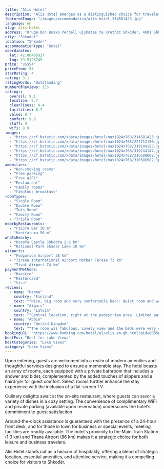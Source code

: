 ```yaml
---
title: "Alis Hotel"
description: "Alis Hotel emerges as a distinguished choice for travelers seeking comfort and convenience in Shkodër."
featuredImage: "/images/accommodation/alis-hotel-314581423.jpg"
language: en
slug: alis-hotel
address: "Rruga Don Bosko Perball Gjykates te Rrethit Shkoder, 4001 Shkodër, Albania"
city: "Shkodër"
location: "Shkodër"
accommodationType: "hotel"
coordinates:
  lat: 42.06495927
  lng: 19.5125745
price: "US$54"
priceFrom: 54
starRating: 4
rating: 9.1
ratingWords: "Outstanding"
numberOfReviews: 156
ratings:
  overall: 9.1
  location: 9.7
  cleanliness: 9.4
  facilities: 8.7
  value: 8.7
  comfort: 9.3
  staff: 9
  wifi: 8.9
images:
  - "https://cf.bstatic.com/xdata/images/hotel/max1024x768/314581423.jpg?k=923f18aa33e7367b68f42c3efbbc12f2b7abefc29b8633cb406be7f60a92ab08&o=&hp=1"
  - "https://cf.bstatic.com/xdata/images/hotel/max1024x768/227712150.jpg?k=aeea9f91d2ca18bfb66595ccee97338aabf149da9bc8ae0d4ea36f76b5799351&o=&hp=1"
  - "https://cf.bstatic.com/xdata/images/hotel/max1024x768/319144155.jpg?k=84c625155ab40459a7d90433f77d21088a1a1583382a0460065e6d046aeb10e4&o=&hp=1"
  - "https://cf.bstatic.com/xdata/images/hotel/max1024x768/319144147.jpg?k=a510e6cb6feca0d783d1a68afb73493f10ada63bb66f8c015192665e36737ec8&o=&hp=1"
  - "https://cf.bstatic.com/xdata/images/hotel/max1024x768/316508602.jpg?k=2d78a6ef3556f6d168c311d6be87b02c6dad5219308675ec24903e98cb7e8e6d&o=&hp=1"
  - "https://cf.bstatic.com/xdata/images/hotel/max1024x768/316508582.jpg?k=b678854cd30af2f5297ae8a2ef1ea831470947ad806b317919d364b10c614a17&o=&hp=1"
amenities:
  - "Non-smoking rooms"
  - "Free parking"
  - "Free WiFi"
  - "Restaurant"
  - "Family rooms"
  - "Fabulous breakfast"
roomTypes:
  - "Single Room"
  - "Double Room"
  - "Twin Room"
  - "Family Room"
  - "Triple Room"
nearbyRestaurants:
  - "FIESTA Bar 30 m"
  - "Manifatura 50 m"
whatsNearby:
  - "Rozafa Castle Shkodra 2.6 km"
  - "National Park Skadar Lake 10 km"
airports:
  - "Podgorica Airport 38 km"
  - "Tirana International Airport Mother Teresa 73 km"
  - "Tivat Airport 74 km"
paymentMethods:
  - "Maestro"
  - "Mastercard"
  - "Visa"
reviews:
  - name: "Henna"
    country: "Finland"
    text: "“Nice, big room and very comfortable bed!! Quiet room and we slept really well. Hotel staff was really friendly. Motorbike parking in front of the hotel only.”"
  - name: "Aigars"
    country: "Latvia"
    text: "“Central location, right at the pedestrian area. Limited parking possibilities, but hotel management always help with this. Big room.”"
  - name: "Abbie"
    country: "United Kingdom"
    text: "“The room was fabulous. Lovely view and the beds were very comfortable. When we first arrived, they didn’t have our booking but they quickly booked us in.”"
bookingURL: "https://www.booking.com/hotel/al/alis.en-gb.html?aid=8035640"
bestFor: "Best for Lake Views"
bestCategories: "Lake Views"
category: "Lake Views"
---
```


Upon entering, guests are welcomed into a realm of modern amenities and thoughtful services designed to ensure a memorable stay. The hotel boasts an array of rooms, each equipped with a private bathroom that includes a shower and bidet, complemented by the added touches of slippers and a hairdryer for guest comfort. Select rooms further enhance the stay experience with the inclusion of a flat-screen TV.

Culinary delights await at the on-site restaurant, where guests can savor a variety of dishes in a cozy setting. The convenience of complimentary WiFi and private parking (available upon reservation) underscores the hotel's commitment to guest satisfaction.

Around-the-clock assistance is guaranteed with the presence of a 24-hour front desk, and for those in town for business or special events, meeting facilities are readily available. The hotel's proximity to the Main Train Station (1.3 km) and Tirana Airport (86 km) makes it a strategic choice for both leisure and business travelers.

Alis Hotel stands out as a beacon of hospitality, offering a blend of strategic location, essential amenities, and attentive service, making it a compelling choice for visitors to Shkodër.